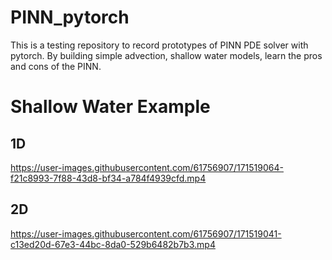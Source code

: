 # PINN_pytorch

This is a testing repository to record prototypes of PINN PDE solver with pytorch.
By building simple advection, shallow water models, learn the pros and cons of the PINN.

# Shallow Water Example

## 1D



https://user-images.githubusercontent.com/61756907/171519064-f21c8993-7f88-43d8-bf34-a784f4939cfd.mp4



## 2D



https://user-images.githubusercontent.com/61756907/171519041-c13ed20d-67e3-44bc-8da0-529b6482b7b3.mp4

